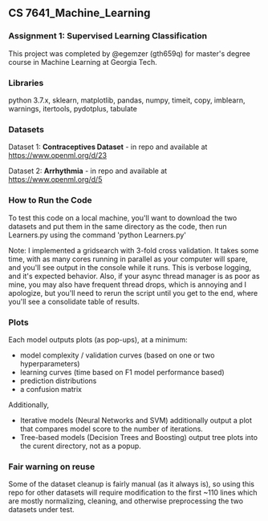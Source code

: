 ## CS 7641_Machine_Learning 
### Assignment 1: Supervised Learning Classification

This project was completed by @egemzer (gth659q) for master's degree course in Machine Learning at Georgia Tech.
### Libraries
python 3.7.x, sklearn, matplotlib, pandas, numpy, timeit, copy, imblearn, warnings, itertools, pydotplus, tabulate

### Datasets
Dataset 1: **Contraceptives Dataset** - in repo and available at https://www.openml.org/d/23
    
Dataset 2: **Arrhythmia** - in repo and available at https://www.openml.org/d/5

### How to Run the Code
To test this code on a local machine, you'll want to download the two datasets and put them in the same directory as the code, then run Learners.py using the command 'python Learners.py'

Note: I implemented a gridsearch with 3-fold cross validation. It takes some time, with as many cores running in parallel as your computer will spare, and you'll see output in the console while it runs. This is verbose logging, and it's expected behavior. Also, if your async thread manager is as poor as mine, you may also have frequent thread drops, which is annoying and I apologize, but you'll need to rerun the script until you get to the end, where you'll see a consolidate table of results.

### Plots
Each model outputs plots (as pop-ups), at a minimum:
- model complexity / validation curves (based on one or two hyperparameters)
- learning curves (time based on F1 model performance based)
- prediction distributions
- a confusion matrix

Additionally,
- Iterative models (Neural Networks and SVM) additionally output a plot that compares model score to the number of iterations.
- Tree-based models (Decision Trees and Boosting) output tree plots into the curent directory, not as a popup.

### Fair warning on reuse
Some of the dataset cleanup is fairly manual (as it always is), so using this repo for other datasets will require modification to the first ~110 lines which are mostly normalizing, cleaning, and otherwise preprocessing the two datasets under test.